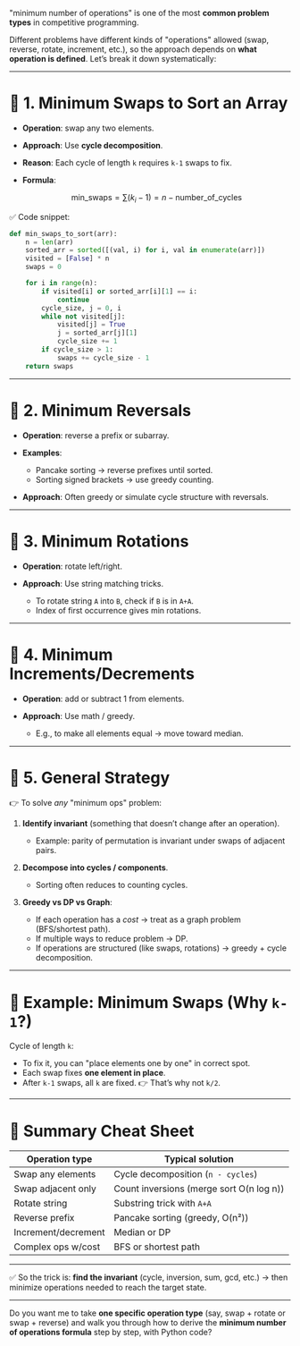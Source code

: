   "minimum number of operations" is one of the most **common problem types** in competitive programming.

Different problems have different kinds of "operations" allowed (swap, reverse, rotate, increment, etc.), so the approach depends on **what operation is defined**. Let’s break it down systematically:

---

# 🔹 1. Minimum Swaps to Sort an Array

* **Operation**: swap any two elements.
* **Approach**: Use **cycle decomposition**.
* **Reason**: Each cycle of length `k` requires `k-1` swaps to fix.
* **Formula**:

  $$
  \text{min_swaps} = \sum (k_i - 1) = n - \text{number_of_cycles}
  $$

✅ Code snippet:

```python
def min_swaps_to_sort(arr):
    n = len(arr)
    sorted_arr = sorted([(val, i) for i, val in enumerate(arr)])
    visited = [False] * n
    swaps = 0

    for i in range(n):
        if visited[i] or sorted_arr[i][1] == i:
            continue
        cycle_size, j = 0, i
        while not visited[j]:
            visited[j] = True
            j = sorted_arr[j][1]
            cycle_size += 1
        if cycle_size > 1:
            swaps += cycle_size - 1
    return swaps
```

---

# 🔹 2. Minimum Reversals

* **Operation**: reverse a prefix or subarray.
* **Examples**:

  * Pancake sorting → reverse prefixes until sorted.
  * Sorting signed brackets → use greedy counting.
* **Approach**: Often greedy or simulate cycle structure with reversals.

---

# 🔹 3. Minimum Rotations

* **Operation**: rotate left/right.
* **Approach**: Use string matching tricks.

  * To rotate string `A` into `B`, check if `B` is in `A+A`.
  * Index of first occurrence gives min rotations.

---

# 🔹 4. Minimum Increments/Decrements

* **Operation**: add or subtract 1 from elements.
* **Approach**: Use math / greedy.

  * E.g., to make all elements equal → move toward median.

---

# 🔹 5. General Strategy

👉 To solve *any* "minimum ops" problem:

1. **Identify invariant** (something that doesn’t change after an operation).

   * Example: parity of permutation is invariant under swaps of adjacent pairs.
2. **Decompose into cycles / components**.

   * Sorting often reduces to counting cycles.
3. **Greedy vs DP vs Graph**:

   * If each operation has a *cost* → treat as a graph problem (BFS/shortest path).
   * If multiple ways to reduce problem → DP.
   * If operations are structured (like swaps, rotations) → greedy + cycle decomposition.

---

# 🔹 Example: Minimum Swaps (Why `k-1`?)

Cycle of length `k`:

* To fix it, you can "place elements one by one" in correct spot.
* Each swap fixes **one element in place**.
* After `k-1` swaps, all `k` are fixed.
  👉 That’s why not `k/2`.

---

# 🔎 Summary Cheat Sheet

| Operation type      | Typical solution                         |
| ------------------- | ---------------------------------------- |
| Swap any elements   | Cycle decomposition (`n - cycles`)       |
| Swap adjacent only  | Count inversions (merge sort O(n log n)) |
| Rotate string       | Substring trick with `A+A`               |
| Reverse prefix      | Pancake sorting (greedy, O(n²))          |
| Increment/decrement | Median or DP                             |
| Complex ops w/cost  | BFS or shortest path                     |

---

✅ So the trick is: **find the invariant** (cycle, inversion, sum, gcd, etc.) → then minimize operations needed to reach the target state.

---

Do you want me to take **one specific operation type** (say, swap + rotate or swap + reverse) and walk you through how to derive the **minimum number of operations formula** step by step, with Python code?
